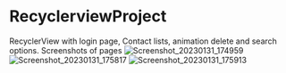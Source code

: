 # RecyclerviewProject
RecyclerView with login page, Contact lists, animation delete and search options.
Screenshots of pages
![Screenshot_20230131_174959](https://user-images.githubusercontent.com/114975503/215761915-b9a68934-705f-4f54-be1f-c33e40e99223.png)
![Screenshot_20230131_175817](https://user-images.githubusercontent.com/114975503/215762032-07c7bc88-c17c-42b8-bc4d-657c9650a5b6.png)
![Screenshot_20230131_175913](https://user-images.githubusercontent.com/114975503/215762107-ac3ed13f-e999-4e0b-aee1-f8318f126b1d.png)


